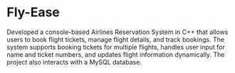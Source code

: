 # Fly-Ease
Developed a console-based Airlines Reservation System in C++ that allows users to book flight tickets, manage flight details, and track bookings. The system supports booking tickets for multiple flights, handles user input for name and ticket numbers, and updates flight information dynamically. The project also interacts with a MySQL database.
